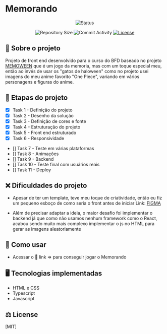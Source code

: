 # Memorando

<p align="center">
  <img
    src="https://img.shields.io/badge/Status-Concluido-green?style=flat-square"
    alt="Status"
  />
</p>

<p align="center">
  <img
    src="https://img.shields.io/github/repo-size/thaispaes/Memorando"
    alt="Repository Size"
  />
  <img
    src="https://img.shields.io/github/commit-activity/t/thaispaes/Memorando?style=flat&logo=github"
    alt="Commit Activity"
  />
  <a href="LICENSE.md"
    ><img
      src="https://img.shields.io/github/license/thaispaes/Memorando"
      alt="License"
  /></a>
</p>


## 🚀 Sobre o projeto

Projeto de front end desenvolvido para o curso do BFD baseado no projeto <a href=" https://www.figma.com/design/Yb9IBH56g7T1hdIyZ3BMNO/Desafios---CodeLab?node-id=286014-1329&t=PnbVyvhBAcexIN11-0 - MEMOWEEN"> MEMOWEEN</a> que é um jogo da memoria, mas com um toque especial meu, então ao invés de usar os "gatos de haloween" como no projeto usei imagens do meu anime favorito "One Piece", variando em vários personagens e figuras do anime.

## 📌 Etapas do projeto

- [x] Task 1 - Definição do projeto
- [x] Task 2 - Desenho da solução 
- [x] Task 3 - Definição de cores e fonte
- [x] Task 4 - Estruturação do projeto
- [x] Task 5 - Front end estruturado
- [x] Task 6 - Responsividade
- [] Task 7 - Teste em várias plataformas
- [] Task 8 - Animações
- [] Task 9 - Backend
- [] Task 10 - Teste final com usuários reais
- [] Task 11 - Deploy
 

## ❌ Dificuldades do projeto

- Apesar de ter um template, teve meu toque de criatividade, então eu fiz um pequeno esboço de como seria o front antes de iniciar Link: <a href="https://www.figma.com/design/GAD0OVuLu5yzpuJFn6dZv5/Projeto-Memorando?node-id=0-1&t=8BHSeXJzAXnOuZFg-1">FIGMA</a>

- Além de precisar adaptar a ideia, o maior desafio foi implementar o backend já que como não usamos nenhum framework como o React, acabou sendo muito mais complexo implementar o js no HTML para gerar as imagens aleatoriamente


## 🔧 Como usar

- Acessar o 🔗 link => para conseguir jogar o Memorando

## 🖥️ Tecnologias implementadas

- HTML e CSS
- Typescript
- Javascript


## ⚖️ License

[MIT]